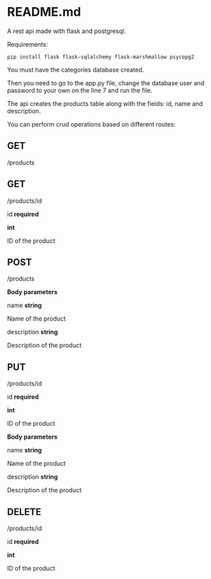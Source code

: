 # README.md
A rest api made with flask and postgresql.

Requirements:
~~~
pip install flask flask-sqlalchemy flask-marshmallow psycopg2
~~~
You must have the categories database created.

Then you need to go to the app.py file, change the database user and password to your own on the line 7 and run the file.

The api creates the products table along with the fields: id, name and description.

You can perform crud operations based on different routes:

GET
--
/products

GET
--
/products/id

id **required**

**int**

ID of the product

POST
--
/products

**Body parameters**

name **string**

Name of the product

description **string**

Description of the product

PUT
--
/products/id

id **required**

**int**

ID of the product

**Body parameters**

name **string**

Name of the product

description **string**

Description of the product

DELETE
--
/products/id

id **required**

**int**

ID of the product
